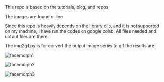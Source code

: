This repo is based on the tutorials, blog, and repos

The images are found online

Since this repo is heavily depends on the library dlib, and it is not supported on my machine, I have run the codes on google colab. All files needed and uotput files are there. 

The img2gif.py is for convert the output image series to gif the results are:

![facemorph1](facemorph1.gif)

![facemorph2](facemorph2.gif)

![facemorph3](facemorph3.gif)